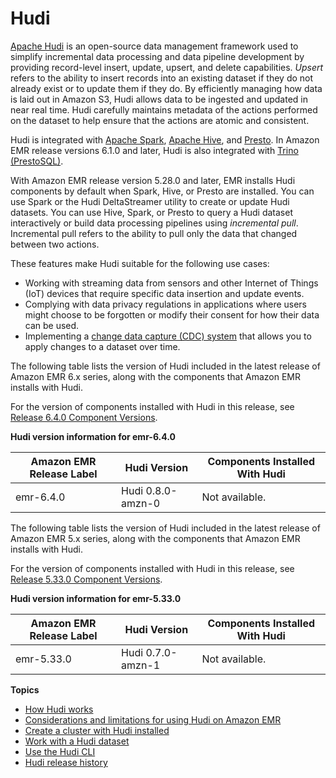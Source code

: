 # Hudi<a name="emr-hudi"></a>

[Apache Hudi](https://hudi.apache.org/) is an open\-source data management framework used to simplify incremental data processing and data pipeline development by providing record\-level insert, update, upsert, and delete capabilities\. *Upsert* refers to the ability to insert records into an existing dataset if they do not already exist or to update them if they do\. By efficiently managing how data is laid out in Amazon S3, Hudi allows data to be ingested and updated in near real time\. Hudi carefully maintains metadata of the actions performed on the dataset to help ensure that the actions are atomic and consistent\.

Hudi is integrated with [Apache Spark](https://aws.amazon.com/emr/features/spark/), [Apache Hive](https://hive.apache.org/), and [Presto](https://prestodb.github.io)\. In Amazon EMR release versions 6\.1\.0 and later, Hudi is also integrated with [Trino \(PrestoSQL\)](https://trino.io/)\. 

With Amazon EMR release version 5\.28\.0 and later, EMR installs Hudi components by default when Spark, Hive, or Presto are installed\. You can use Spark or the Hudi DeltaStreamer utility to create or update Hudi datasets\. You can use Hive, Spark, or Presto to query a Hudi dataset interactively or build data processing pipelines using *incremental pull*\. Incremental pull refers to the ability to pull only the data that changed between two actions\.

These features make Hudi suitable for the following use cases:
+ Working with streaming data from sensors and other Internet of Things \(IoT\) devices that require specific data insertion and update events\.
+ Complying with data privacy regulations in applications where users might choose to be forgotten or modify their consent for how their data can be used\.
+ Implementing a [change data capture \(CDC\) system](https://en.wikipedia.org/wiki/Change_data_capture) that allows you to apply changes to a dataset over time\.

The following table lists the version of Hudi included in the latest release of Amazon EMR 6\.x series, along with the components that Amazon EMR installs with Hudi\.

For the version of components installed with Hudi in this release, see [Release 6\.4\.0 Component Versions](emr-640-release.md)\.


**Hudi version information for emr\-6\.4\.0**  

| Amazon EMR Release Label | Hudi Version | Components Installed With Hudi | 
| --- | --- | --- | 
| emr\-6\.4\.0 | Hudi 0\.8\.0\-amzn\-0 | Not available\. | 

The following table lists the version of Hudi included in the latest release of Amazon EMR 5\.x series, along with the components that Amazon EMR installs with Hudi\.

For the version of components installed with Hudi in this release, see [Release 5\.33\.0 Component Versions](emr-5330-release.md)\.


**Hudi version information for emr\-5\.33\.0**  

| Amazon EMR Release Label | Hudi Version | Components Installed With Hudi | 
| --- | --- | --- | 
| emr\-5\.33\.0 | Hudi 0\.7\.0\-amzn\-1 | Not available\. | 

**Topics**
+ [How Hudi works](emr-hudi-how-it-works.md)
+ [Considerations and limitations for using Hudi on Amazon EMR](emr-hudi-considerations.md)
+ [Create a cluster with Hudi installed](emr-hudi-installation-and-configuration.md)
+ [Work with a Hudi dataset](emr-hudi-work-with-dataset.md)
+ [Use the Hudi CLI](emr-hudi-cli.md)
+ [Hudi release history](Hudi-release-history.md)